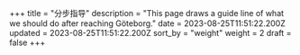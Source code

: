 +++
title = "分步指导"
description = "This page draws a guide line of what we should do after reaching Göteborg."
date = 2023-08-25T11:51:22.200Z
updated = 2023-08-25T11:51:22.200Z
sort_by = "weight"
weight = 2
draft = false
+++
